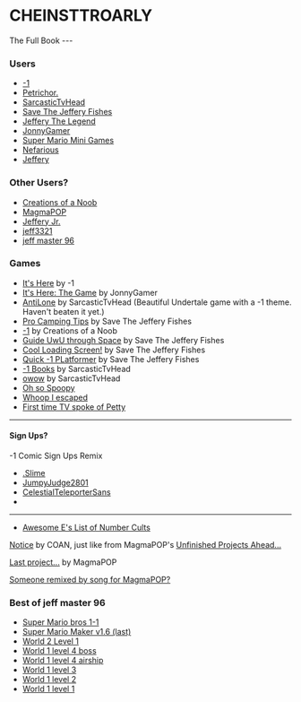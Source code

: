# CHEINSTTROARLY
The Full Book ---


### Users
- [-1](https://awesome-e.github.io/hs-tools/explore-channel/user.html?u=5l536b-1kwo_79&channel=Published)
- [Petrichor.](https://awesome-e.github.io/hs-tools/explore-channel/user.html?u=e0bab-1kwl_77&channel=Published)
- [SarcasticTvHead](https://awesome-e.github.io/hs-tools/explore-channel/user.html?u=5cgn0p-1kwn_7d&channel=Published)
- [Save The Jeffery Fishes](https://awesome-e.github.io/hs-tools/explore-channel/user.html?u=5vb2ug-1kwp_7b&channel=Published)
- [Jeffery The Legend](https://awesome-e.github.io/hs-tools/explore-channel/user.html?u=5nq7mp-1kwo_7k&channel=Published)
- [JonnyGamer](https://awesome-e.github.io/hs-tools/explore-channel/user.html?u=wl5j-1kwk_7c&channel=Published)
- [Super Mario Mini Games](https://awesome-e.github.io/hs-tools/explore-channel/user.html?u=4scg3o-1kwl_7l&channel=Published)
- [Nefarious](https://awesome-e.github.io/hs-tools/explore-channel/user.html?u=5o8dwj-1kwo_7k&channel=Published)
- [Jeffery](https://awesome-e.github.io/hs-tools/explore-channel/user.html?u=5o821i-1kwo_7k&channel=Published)

### Other Users?  
- [Creations of a Noob](https://awesome-e.github.io/hs-tools/explore-channel/user.html?u=v3ad-1kwk_7c&channel=Published)
- [MagmaPOP](https://awesome-e.github.io/hs-tools/explore-channel/user.html?u=curfb-1kwl_75&channel=Published)
- [Jeffery Jr.](https://awesome-e.github.io/hs-tools/explore-channel/user.html?u=5zk12q-1kww_77&channel=Published)
- [jeff3321](https://awesome-e.github.io/hs-tools/explore-channel/user.html?u=52jq75-1kwm_7b&channel=Published)
- [jeff master 96](https://awesome-e.github.io/hs-tools/explore-channel/user.html?u=5cwok1-1kwn_7d&channel=Published)

### Games
- [It's Here](https://c.gethopscotch.com/p/zi4k2lqt6) by -1
- [It's Here: The Game](https://c.gethopscotch.com/p/zikpn5f84) by JonnyGamer
- [AntiLone](https://c.gethopscotch.com/p/11mnh5o5z0) by SarcasticTvHead (Beautiful Undertale game with a -1 theme. Haven't beaten it yet.)
- [Pro Camping Tips](https://c.gethopscotch.com/p/10brqq43li) by Save The Jeffery Fishes
- [-1](https://c.gethopscotch.com/p/102mc2c4fn) by Creations of a Noob
- [Guide UwU through Space](https://c.gethopscotch.com/p/ztno5gxjk) by Save The Jeffery Fishes
- [Cool Loading Screen!](https://c.gethopscotch.com/p/zt7idqfsb) by Save The Jeffery Fishes
- [Quick -1 PLatformer](https://c.gethopscotch.com/p/zt7anowzj) by Save The Jeffery Fishes
- [-1 Books](https://c.gethopscotch.com/p/104qwupb14) by SarcasticTvHead
- [owow](https://c.gethopscotch.com/p/100a583iv4) by SarcasticTvHead
- [Oh so Spoopy](https://c.gethopscotch.com/p/zsi0l776o)
- [Whoop I escaped](https://c.gethopscotch.com/p/zqjvbj7pz)
- [First time TV spoke of Petty](https://c.gethopscotch.com/p/zoi77ogcx)

---

#### Sign Ups?
-1 Comic Sign Ups Remix
- [.Slime](https://c.gethopscotch.com/p/11n2bkq3zf)
- [JumpyJudge2801](https://c.gethopscotch.com/p/11n4z4jufz)
- [CelestialTeleporterSans](https://c.gethopscotch.com/p/11n52xmpij)
- 

---

- [Awesome E's List of Number Cults](https://c.gethopscotch.com/p/11hbnwdjvn)

[Notice](https://c.gethopscotch.com/p/11jvqho9ov) by COAN, just like from MagmaPOP's [Unfinished Projects Ahead...](https://c.gethopscotch.com/p/y0gfufgnl)

[Last project...](https://c.gethopscotch.com/p/y0ggh3drq) by MagmaPOP

[Someone remixed by song for MagmaPOP?](https://c.gethopscotch.com/p/xmpn4mn8d)


### Best of jeff master 96  
- [Super Mario bros 1-1](https://c.gethopscotch.com/p/zb48tb8zl)
- [Super Mario Maker v1.6 (last)](https://c.gethopscotch.com/p/z67bf9rxj)
- [World 2 Level 1](https://c.gethopscotch.com/p/z1l5qkwsa)  
- [World 1 level 4 boss](https://c.gethopscotch.com/p/z1kzxlyx3)  
- [World 1 level 4 airship](https://c.gethopscotch.com/p/z1kc46dsi)  
- [World 1 level 3](https://c.gethopscotch.com/p/z19mlp9u1)
- [World 1 level 2](https://c.gethopscotch.com/p/z17xaihzu)
- [World 1 level 1](https://c.gethopscotch.com/p/yzwnbgopa)
